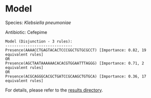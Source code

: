 
# Model

Species: *Klebsiella pneumoniae*

Antibiotic: Cefepime

```
Model (Disjunction - 3 rules):
------------------------------
Presence(AAAACCTGAGTACACTCCCGGCTGTGCGCCT) [Importance: 0.82, 19 equivalent rules]
OR
Presence(AGCTAATAAAAAACACACGTGGAATTTAGGG) [Importance: 0.71, 2 equivalent rules]
OR
Presence(ACGCAGGGCACGCTGATCCGCAAGCTGTGCA) [Importance: 0.36, 17 equivalent rules]

```

For details, please refer to the [results directory](../../../../../results/scm_b/klebsiella%20pneumoniae/cefepime/repeat_2/).


